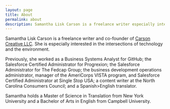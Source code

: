 ```yaml
---
layout: page
title: About
permalink: about
description: Samantha Lisk Carson is a freelance writer especially interested in the intersections of technology and the environment.
---
```


Samantha Lisk Carson is a freelance writer and co-founder of [Carson Creative LLC](https://www.carsoncreativeservices.com/). She is especially interested in the intersections of technology and the environment.

Previously, she worked as a Business Systems Analyst for GitHub; the Salesforce Certified Administrator for Progrexion; the Salesforce Administrator for The Fedcap Group; the business development operations administrator, manager of the AmeriCorps VISTA program, and Salesforce Certified Administrator at Single Stop USA; a content writer at the North Carolina Consumers Council; and a Spanish>English translator. 

Samantha holds a Master of Science in Translation from New York University and a Bachelor of Arts in English from Campbell University.
